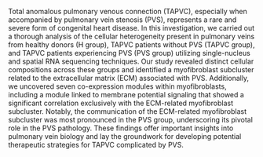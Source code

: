 Total anomalous pulmonary venous connection (TAPVC), especially when accompanied by pulmonary vein stenosis (PVS), represents a rare and severe form of congenital heart disease. In this investigation, we carried out a thorough analysis of the cellular heterogeneity present in pulmonary veins from healthy donors (H group), TAPVC patients without PVS (TAPVC group), and TAPVC patients experiencing PVS (PVS group) utilizing single-nucleus and spatial RNA sequencing techniques. Our study revealed distinct cellular compositions across these groups and identified a myofibroblast subcluster related to the extracellular matrix (ECM) associated with PVS. Additionally, we uncovered seven co-expression modules within myofibroblasts, including a module linked to membrane potential signaling that showed a significant correlation exclusively with the ECM-related myofibroblast subcluster. Notably, the communication of the ECM-related myofibroblast subcluster was most pronounced in the PVS group, underscoring its pivotal role in the PVS pathology. These findings offer important insights into pulmonary vein biology and lay the groundwork for developing potential therapeutic strategies for TAPVC complicated by PVS.
